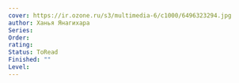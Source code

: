 ```yaml
---
cover: https://ir.ozone.ru/s3/multimedia-6/c1000/6496323294.jpg
author: Ханья Янагихара
Series: 
Order: 
rating: 
Status: ToRead
Finished: ""
Level:
---
```








